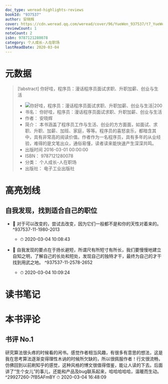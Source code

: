 ```yaml
---
doc_type: weread-highlights-reviews
bookId: "937537"
author: 安晓辉
cover: https://cdn.weread.qq.com/weread/cover/96/YueWen_937537/t7_YueWen_937537.jpg
reviewCount: 1
noteCount: 2
isbn: 9787121280078
category: 个人成长-人在职场
lastReadDate: 2020-03-04
---
```

# 元数据
> [!abstract] 你好哇，程序员：漫话程序员面试求职、升职加薪、创业与生活
> - ![ 你好哇，程序员：漫话程序员面试求职、升职加薪、创业与生活|200](https://cdn.weread.qq.com/weread/cover/96/YueWen_937537/t7_YueWen_937537.jpg)
> - 书名： 你好哇，程序员：漫话程序员面试求职、升职加薪、创业与生活
> - 作者： 安晓辉
> - 简介： 本书涵盖了程序员工作与生活、创业的方方面面，如面试、求职、升职、加薪、加班、家庭，等等。程序员的喜怒哀乐，都暗含其中，具有非常高的阅读价值。作者作为一名程序员，具有多年的从业经验，难得的是文笔出众，通俗易懂，读者读来能快速产生深深共鸣。
> - 出版时间 2016-03-01 00:00:00
> - ISBN： 9787121280078
> - 分类： 个人成长-人在职场
> - 出版社： 电子工业出版社

# 高亮划线

## 自我发现，找到适合自己的职位


- 📌 对于可以改变的，尝试去改变，因为它们一般都不是和你的天性对着来的。 ^937537-11-1980-2013
    - ⏱ 2020-03-04 10:08:43 

- 📌 自我发现的要点在于扬长避短，所谓尺有所短寸有所长，我们要慢慢地建立自知之明，了解自己的长处和短处，发现自己的独特才干，最终为自己的才干找到用武之地。 ^937537-11-2578-2652
    - ⏱ 2020-03-04 10:09:24 
# 读书笔记

# 本书评论

## 书评 No.1 
研究算法很头疼的时候看的闲书。感觉作者相当风趣，有很多有意思的想法，这是我在思考算法逐渐变得理性木讷的时候所欠缺的，所以很佩服作者！行文很流畅，仿佛回到以前刷知乎的感觉，这种风格的博文很值得借鉴，能让人读的下去。后面讲了“生个女儿”的事儿，还能和产品及bug联系起来，哈哈哈哈哈，温暖而生动。 ^29927260-7fB5AFmBY
⏱ 2020-03-04 16:48:09
